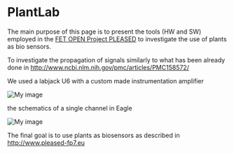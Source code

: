 PlantLab
========

The main purpose of this page is to present the tools (HW and SW) employed in the [FET OPEN Project PLEASED](http://www.pleased-fp7.eu) to investigate the use of plants as bio sensors.

To investigate the propagation of signals similarly to what has been already done in http://www.ncbi.nlm.nih.gov/pmc/articles/PMC158572/

We used a labjack U6 with a custom made instrumentation amplifier

![My image](https://raw.github.com/andreavitaletti/PlantLab/master/configprop.png)

the schematics of a single channel in Eagle

![My image](https://raw.github.com/andreavitaletti/PlantLab/master/Singlechannel.png)

The final goal is to use plants as biosensors as  described in http://www.pleased-fp7.eu

